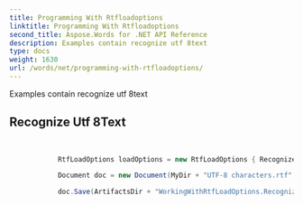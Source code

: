 ```yaml
---
title: Programming With Rtfloadoptions
linktitle: Programming With Rtfloadoptions
second_title: Aspose.Words for .NET API Reference
description: Examples contain recognize utf 8text
type: docs
weight: 1630
url: /words/net/programming-with-rtfloadoptions/
---
```

Examples contain recognize utf 8text

## Recognize Utf 8Text

```csharp

            
            RtfLoadOptions loadOptions = new RtfLoadOptions { RecognizeUtf8Text = true };

            Document doc = new Document(MyDir + "UTF-8 characters.rtf", loadOptions);

            doc.Save(ArtifactsDir + "WorkingWithRtfLoadOptions.RecognizeUtf8Text.rtf");
            
        
```


